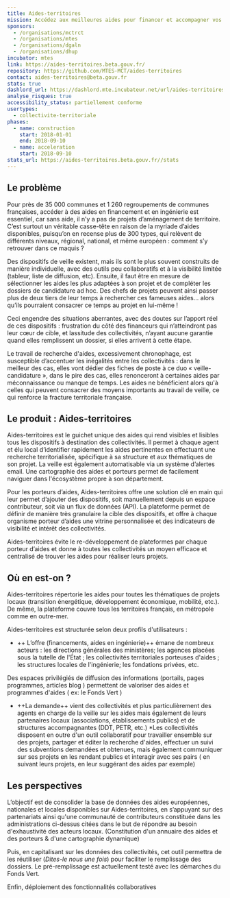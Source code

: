 ```yaml
---
title: Aides-territoires
mission: Accédez aux meilleures aides pour financer et accompagner vos projets locaux
sponsors:
  - /organisations/mctrct
  - /organisations/mtes
  - /organisations/dgaln
  - /organisations/dhup
incubator: mtes
link: https://aides-territoires.beta.gouv.fr/
repository: https://github.com/MTES-MCT/aides-territoires
contact: aides-territoires@beta.gouv.fr
stats: true
dashlord_url: https://dashlord.mte.incubateur.net/url/aides-territoires-beta-gouv-fr/
analyse_risques: true
accessibility_status: partiellement conforme
usertypes:
  - collectivite-territoriale
phases:
  - name: construction
    start: 2018-01-01
    end: 2018-09-10
  - name: acceleration
    start: 2018-09-10
stats_url: https://aides-territoires.beta.gouv.fr//stats
---
```

## Le problème

Pour près de 35 000 communes et 1 260 regroupements de communes françaises, accéder à des aides en financement et en ingénierie est essentiel, car sans aide, il n’y a pas de projets d’aménagement de territoire. C’est surtout un véritable casse-tête en raison de la myriade d’aides disponibles, puisqu’on en recense plus de 300 types, qui relèvent de différents niveaux, régional, national, et même européen : comment s’y retrouver dans ce maquis ?

Des dispositifs de veille existent, mais ils sont le plus souvent construits de manière individuelle, avec des outils peu collaboratifs et à la visibilité limitée (tableur, liste de diffusion, etc). Ensuite, il faut être en mesure de sélectionner les aides les plus adaptées à son projet et de compléter les dossiers de candidature ad hoc. Des chefs de projets peuvent ainsi passer plus de deux tiers de leur temps à rechercher ces fameuses aides… alors qu’ils pourraient consacrer ce temps au projet en lui-même !

Ceci engendre des situations aberrantes, avec des doutes sur l’apport réel de ces dispositifs : frustration du côté des financeurs qui n’atteindront pas leur cœur de cible, et lassitude des collectivités, n’ayant aucune garantie quand elles remplissent un dossier, si elles arrivent à cette étape.

Le travail de recherche d'aides, excessivement chronophage, est susceptible d’accentuer les inégalités entre les collectivités : dans le meilleur des cas, elles vont dédier des fiches de poste à ce duo « veille-candidature », dans le pire des cas, elles renonceront à certaines aides par méconnaissance ou manque de temps. Les aides ne bénéficient alors qu'à celles qui peuvent consacrer des moyens importants au travail de veille, ce qui renforce la fracture territoriale française.

## Le produit : Aides-territoires

Aides-territoires est le guichet unique des aides qui rend visibles et lisibles tous les dispositifs à destination des collectivités. Il permet à chaque agent et élu local d’identifier rapidement les aides pertinentes en effectuant une recherche territorialisée, spécifique à sa structure et aux thématiques de son projet. La veille est également automatisable via un système d’alertes email. Une cartographie des aides et porteurs permet de facilement naviguer dans l'écosystème propre à son département.

Pour les porteurs d’aides, Aides-territoires offre une solution clé en main qui leur permet d’ajouter des dispositifs, soit manuellement depuis un espace contributeur, soit via un flux de données (API). La plateforme permet de définir de manière très granulaire la cible des dispositifs, et offre à chaque organisme porteur d’aides une vitrine personnalisée et des indicateurs de visibilité et intérêt des collectivités.

Aides-territoires évite le re-développement de plateformes par chaque porteur d’aides et donne à toutes les collectivités un moyen efficace et centralisé de trouver les aides pour réaliser leurs projets.

## Où en est-on ? 

Aides-territoires répertorie les aides pour toutes les thématiques de projets locaux (transition énergétique, développement économique, mobilité, etc.). De même, la plateforme couvre tous les territoires français, en métropole comme en outre-mer.

Aides-territoires est structurée selon deux profils d'utilisateurs :

* ++ L’offre (financements, aides en ingénierie)++ émane de nombreux acteurs : les directions générales des ministères; les agences placées sous la tutelle de l'État ; les collectivités territoriales porteuses d'aides ; les structures locales de l'ingénierie;  les fondations privées, etc.

Des espaces privilégiés de diffusion des informations (portails, pages programmes, articles blog ) permettent de valoriser des aides et programmes d'aides ( ex: le Fonds Vert ) 

*  ++La demande++ vient des collectivités et plus particulièrement des agents en charge de la veille sur les aides mais également de leurs partenaires locaux (associations, établissements publics) et de structures accompagnantes (DDT, PETR, etc.)
*Les collectivités disposent en outre d'un outil collaboratif pour travailler ensemble sur des projets, partager et éditer la recherche d'aides, effectuer un suivi des subventions demandées et obtenues,  mais également communiquer sur  ses projets en les rendant publics et interagir avec ses pairs ( en suivant leurs projets, en leur suggérant des aides par exemple) 

## Les perspectives

L’objectif est de consolider la base de données des aides européennes, nationales et locales disponibles sur Aides-territoires, en s’appuyant sur des partenariats ainsi qu'une communauté de contributeurs constituée dans les administrations ci-dessus citées dans le but de répondre au besoin d'exhaustivité des acteurs locaux. (Constitution d'un annuaire des aides et des porteurs & d'une cartographie dynamique) 

Puis, en capitalisant sur les données des collectivités, cet outil permettra de les réutiliser (*Dites-le nous une fois*) pour faciliter le remplissage des dossiers. Le pré-remplissage est actuellement testé avec les démarches du Fonds Vert. 

Enfin, déploiement des fonctionnalités collaboratives 
